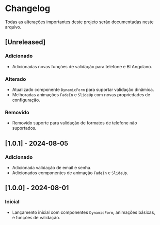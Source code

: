 # Changelog

Todas as alterações importantes deste projeto serão documentadas neste arquivo.

## [Unreleased]

### Adicionado
- Adicionadas novas funções de validação para telefone e BI Angolano.

### Alterado
- Atualizado componente `DynamicForm` para suportar validação dinâmica.
- Melhoradas animações `FadeIn` e `SlideUp` com novas propriedades de configuração.

### Removido
- Removido suporte para validação de formatos de telefone não suportados.

## [1.0.1] - 2024-08-05

### Adicionado
- Adicionada validação de email e senha.
- Adicionados componentes de animação `FadeIn` e `SlideUp`.

## [1.0.0] - 2024-08-01

### Inicial
- Lançamento inicial com componentes `DynamicForm`, animações básicas, e funções de validação.

